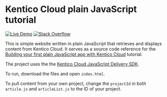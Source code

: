 # Kentico Cloud plain JavaScript tutorial

[![Live Demo](https://img.shields.io/badge/live-demo-brightgreen.svg)](https://colliercz.github.io/plain-javascript-tutorial/)
[![Stack Overflow](https://img.shields.io/badge/Stack%20Overflow-ASK%20NOW-FE7A16.svg?logo=stackoverflow&logoColor=white)](https://stackoverflow.com/tags/kentico-cloud)

This is simple website written in plain JavaScript that retrieves and displays content from Kentico Cloud. It serves as a source code reference for the [Building your first plain JavaScript app with Kentico Cloud](https://docs.kenticocloud.com/tutorials/develop-apps/get-started/building-your-first-application?tech=javascript) tutorial.

The project uses the the [Kentico Cloud JavaScript Delivery SDK](https://github.com/Kentico/kentico-cloud-js/tree/master/packages/delivery).

To run, download the files and open `index.html`.

To pull content from your own project, change the `projectId` in both `article.js` and `articleList.js` to the ID of your project.

